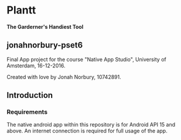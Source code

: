# Plantt
#### The Garderner's Handiest Tool
## jonahnorbury-pset6
Final App project for the course "Native App Studio", 
University of Amsterdam, 16-12-2016.

Created with love by Jonah Norbury, 10742891.

## Introduction
### Requirements
The native android app within this repository is for Android API 15 and above.
An internet connection is required for full usage of the app.
